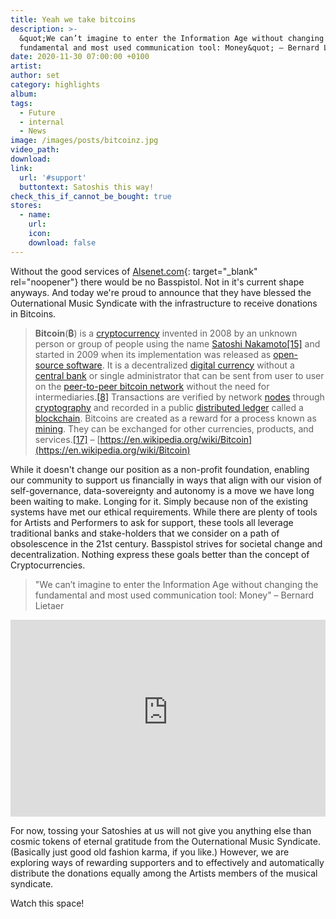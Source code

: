 ```yaml
---
title: Yeah we take bitcoins
description: >-
  &quot;We can’t imagine to enter the Information Age without changing the
  fundamental and most used communication tool: Money&quot; – Bernard Lietaer
date: 2020-11-30 07:00:00 +0100
artist:
author: set
category: highlights
album:
tags:
  - Future
  - internal
  - News
image: /images/posts/bitcoinz.jpg
video_path:
download:
link:
  url: '#support'
  buttontext: Satoshis this way!
check_this_if_cannot_be_bought: true
stores:
  - name:
    url:
    icon:
    download: false
---
```


Without the good services of [Alsenet.com](http://www.alsenet.com/){: target="_blank" rel="noopener"} there would be no Basspistol. Not in it's current shape anyways. And today we're proud to announce that they have blessed the Outernational Music Syndicate with the infrastructure to receive donations in Bitcoins.

> **Bitcoin**(**₿**) is a [cryptocurrency](https://en.wikipedia.org/wiki/Cryptocurrency) invented in 2008 by an unknown person or group of people using the name [Satoshi Nakamoto](https://en.wikipedia.org/wiki/Satoshi_Nakamoto)[\[15\]](https://en.wikipedia.org/wiki/Bitcoin#cite_note-whoissn-20) and started in 2009 when its implementation was released as [open-source software](https://en.wikipedia.org/wiki/Open-source_software). It is a decentralized [digital currency](https://en.wikipedia.org/wiki/Digital_currency) without a [central bank](https://en.wikipedia.org/wiki/Central_bank) or single administrator that can be sent from user to user on the [peer-to-peer bitcoin network](https://en.wikipedia.org/wiki/Bitcoin_network) without the need for intermediaries.[\[8\]](https://en.wikipedia.org/wiki/Bitcoin#cite_note-JSC-12) Transactions are verified by network [nodes](https://en.wikipedia.org/wiki/Node_&#40;networking&#41;) through [cryptography](https://en.wikipedia.org/wiki/Cryptography) and recorded in a public [distributed ledger](https://en.wikipedia.org/wiki/Distributed_ledger) called a [blockchain](https://en.wikipedia.org/wiki/Bitcoin#Blockchain). Bitcoins are created as a reward for a process known as [mining](https://en.wikipedia.org/wiki/Bitcoin#Mining). They can be exchanged for other currencies, products, and services.[\[17\]](https://en.wikipedia.org/wiki/Bitcoin#cite_note-22)&nbsp;– [https://en.wikipedia.org/wiki/Bitcoin](https://en.wikipedia.org/wiki/Bitcoin)

While it doesn't change our position as a non-profit foundation, enabling our community to support us financially in ways that align with our vision of self-governance, data-sovereignty and autonomy is a move we have long been waiting to make. Longing for it. Simply because non of the existing systems have met our ethical requirements. While there are plenty of tools for Artists and Performers to ask for support, these tools all leverage traditional banks and stake-holders that we consider on a path of obsolescence in the 21st century. Basspistol strives for societal change and decentralization. Nothing express these goals better than the concept of Cryptocurrencies.

> "We can’t imagine to enter the Information Age without changing the fundamental and most used communication tool: Money" – Bernard Lietaer

<iframe src="https://www.youtube-nocookie.com/embed/b-Wwsm4ptw0" allow="accelerometer; autoplay; clipboard-write; encrypted-media; gyroscope; picture-in-picture" allowfullscreen="" width="100%" height="315" frameborder="0"></iframe>

For now, tossing your Satoshies at us will not give you anything else than cosmic tokens of eternal gratitude from the Outernational Music Syndicate. (Basically just good old fashion karma, if you like.) However, we are exploring ways of rewarding supporters and to effectively and automatically distribute the donations equally among the Artists members of the musical syndicate.

Watch this space\!